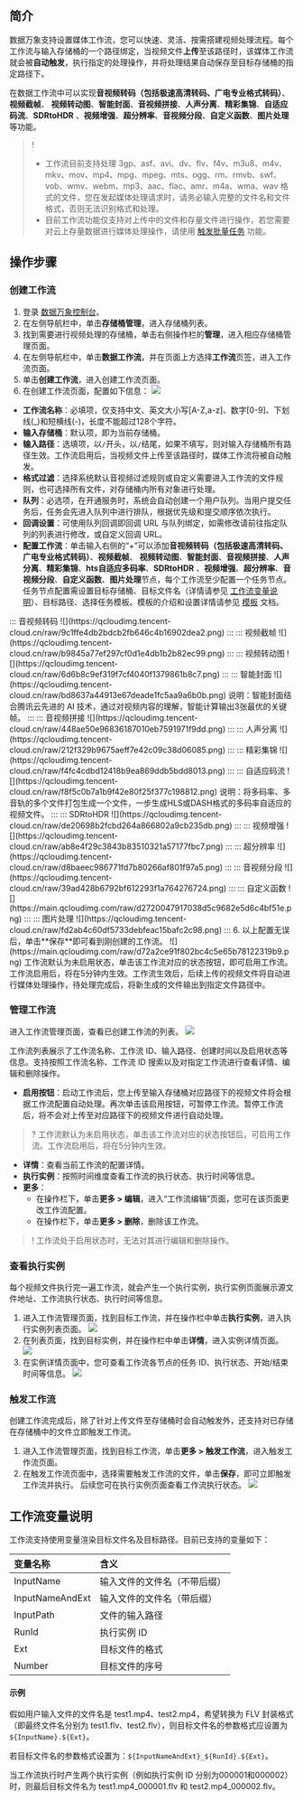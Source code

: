 ## 简介

数据万象支持设置媒体工作流，您可以快速、灵活、按需搭建视频处理流程。每个工作流与输入存储桶的一个路径绑定，当视频文件**上传**至该路径时，该媒体工作流就会被**自动触发**，执行指定的处理操作，并将处理结果自动保存至目标存储桶的指定路径下。

在数据工作流中可以实现**音视频转码（包括极速高清转码、广电专业格式转码）**、**视频截帧**、 **视频转动图**、**智能封面**、**音视频拼接**、**人声分离**、**精彩集锦**、**自适应码流**、**SDRtoHDR** 、**视频增强**、**超分辨率**、**音视频分段**、**自定义函数**、**图片处理**等功能。


>!
> - 工作流目前支持处理 3gp、asf、avi、dv、flv、f4v、m3u8、m4v、mkv、mov、mp4、mpg、mpeg、mts、ogg、rm、rmvb、swf、vob、wmv、webm、mp3、aac、flac、amr、m4a、wma、wav 格式的文件，您在发起媒体处理请求时，请务必输入完整的文件名和文件格式，否则无法识别格式和处理。
> - 目前工作流功能仅支持对上传中的文件和存量文件进行操作，若您需要对云上存量数据进行媒体处理操作，请使用 [触发批量任务](https://cloud.tencent.com/document/product/460/71295) 功能。
> 

## 操作步骤

### 创建工作流

1. 登录 [数据万象控制台](https://console.cloud.tencent.com/ci)。
2. 在左侧导航栏中，单击**存储桶管理**，进入存储桶列表。
3. 找到需要进行视频处理的存储桶，单击右侧操作栏的**管理**，进入相应存储桶管理页面。
4. 在左侧导航栏中，单击**数据工作流**，并在页面上方选择**工作流**页签，进入工作流页面。
5. 单击**创建工作流**，进入创建工作流页面。
6. 在创建工作流页面，配置如下信息：
![](https://main.qcloudimg.com/raw/e9300132e6116121a2257b221d4daedc.png)
  - **工作流名称**：必填项，仅支持中文、英文大小写[A-Z,a-z]、数字[0-9]、下划线(\_)和短横线(-)，长度不能超过128个字符。
  - **输入存储桶**：默认项，即为当前存储桶。
  - **输入路径**：选填项，以`/`开头，以`/`结尾，如果不填写，则对输入存储桶所有路径生效。工作流启用后，当视频文件上传至该路径时，媒体工作流将被自动触发。
  - **格式过滤**：选择系统默认音视频过滤规则或自定义需要进入工作流的文件规则，也可选择所有文件，对存储桶内所有对象进行处理。
  - **队列**：必选项，在开通服务时，系统会自动创建一个用户队列。当用户提交任务后，任务会先进入队列中进行排队，根据优先级和提交顺序依次执行。
  - **回调设置**：可使用队列回调即回调 URL 与队列绑定，如需修改请前往指定队列的列表进行修改，或自定义回调 URL。
  - **配置工作流**：单击输入右侧的“+”可以添加**音视频转码（包括极速高清转码、广电专业格式转码）**、**视频截帧**、 **视频转动图**、**智能封面**、**音视频拼接**、**人声分离**、**精彩集锦**、**hts自适应多码率**、**SDRtoHDR** 、**视频增强**、**超分辨率**、**音视频分段**、**自定义函数**、**图片处理**节点，每个工作流至少配置一个任务节点。任务节点配置需设置目标存储桶、目标文件名（详情请参见 [工作流变量说明](#1)）、目标路径、选择任务模板。模板的介绍和设置详情请参见 [模板](https://cloud.tencent.com/document/product/460/46490) 文档。
<dx-tabs>
::: 音视频转码
![](https://qcloudimg.tencent-cloud.cn/raw/9c1ffe4db2bdcb2fb646c4b16902dea2.png)
:::
::: 视频截帧
![](https://qcloudimg.tencent-cloud.cn/raw/b9845a77ef297cf0d1e4db1b2b82ec99.png)
:::
::: 视频转动图
![](https://qcloudimg.tencent-cloud.cn/raw/6d6b8c9ef319f7cf4040f1379861b8c7.png)
:::
::: 智能封面
![](https://qcloudimg.tencent-cloud.cn/raw/bd8637a44913e67deade1fc5aa9a6b0b.png)
说明：智能封面结合腾讯云先进的 AI 技术，通过对视频内容的理解，智能计算输出3张最优的关键帧。
:::
::: 音视频拼接
![](https://qcloudimg.tencent-cloud.cn/raw/448ae50e96836187010eb7591971f9dd.png)
:::
</dx-tabs>
<dx-tabs>
::: 人声分离
![](https://qcloudimg.tencent-cloud.cn/raw/212f329b9675aeff7e42c09c38d06085.png)
:::
::: 精彩集锦
![](https://qcloudimg.tencent-cloud.cn/raw/f4fc4cdbd12418b9ea869ddb5bdd8013.png)
:::
::: 自适应码流
![](https://qcloudimg.tencent-cloud.cn/raw/f8f5c0b7a1b9f42e80f25f377c198812.png)
说明：将多码率、多音轨的多个文件打包生成一个文件，一步生成HLS或DASH格式的多码率自适应的视频文件。
:::
::: SDRtoHDR
![](https://qcloudimg.tencent-cloud.cn/raw/de20698b2fcbd264a866802a9cb235db.png)
:::
::: 视频增强
![](https://qcloudimg.tencent-cloud.cn/raw/ab8e4f29c3843b83510321a57177fbc7.png)
:::
</dx-tabs>
<dx-tabs>
::: 超分辨率
![](https://qcloudimg.tencent-cloud.cn/raw/d8baeec986771fd7b80266af801f97a5.png)
:::
::: 音视频分段
![](https://qcloudimg.tencent-cloud.cn/raw/39ad428b6792bf612293f1a764276724.png)
:::
::: 自定义函数
![](https://main.qcloudimg.com/raw/d2720047917038d5c9682e5d6c4bf51e.png)
:::
::: 图片处理
![](https://qcloudimg.tencent-cloud.cn/raw/fd2ab4c60df5733debfeac15bafc2c98.png)
:::
</dx-tabs>
6. 以上配置无误后，单击**保存**即可看到刚创建的工作流。
![](https://main.qcloudimg.com/raw/d72a2ce91f802bc4c5e65b78122319b9.png)
工作流默认为未启用状态，单击该工作流对应的状态按钮，即可启用工作流。工作流启用后，将在5分钟内生效。工作流生效后，后续上传的视频文件将自动进行媒体处理操作，待处理完成后，将新生成的文件输出到指定文件路径中。


### 管理工作流

进入工作流管理页面，查看已创建工作流的列表。
![](https://main.qcloudimg.com/raw/d72a2ce91f802bc4c5e65b78122319b9.png)

工作流列表展示了工作流名称、工作流 ID、输入路径、创建时间以及启用状态等信息。支持按照工作流名称、工作流 ID 搜索以及对指定工作流进行查看详情、编辑和删除操作。
 - **启用按钮**：启动工作流后，您上传至输入存储桶对应路径下的视频文件将会根据工作流配置自动处理。再次单击该启用按钮，可暂停工作流。暂停工作流后，将不会对上传至对应路径下的视频文件进行自动处理。
>? 工作流默认为未启用状态，单击该工作流对应的状态按钮后，可启用工作流。工作流启用后，将在5分钟内生效。
>
 - **详情**：查看当前工作流的配置详情。
 - **执行实例**：按照时间维度查看工作流的执行状态、执行时间等信息。
 - **更多**：   
   - 在操作栏下，单击**更多 > 编辑**，进入“工作流编辑”页面，您可在该页面更改工作流配置。
   - 在操作栏下，单击**更多 > 删除**，删除该工作流。

>! 工作流处于启用状态时，无法对其进行编辑和删除操作。
>

### 查看执行实例

每个视频文件执行完一遍工作流，就会产生一个执行实例，执行实例页面展示源文件地址、工作流执行状态、执行时间等信息。

1. 进入工作流管理页面，找到目标工作流，并在操作栏中单击**执行实例**，进入执行实例列表页面。
![](https://main.qcloudimg.com/raw/d72a2ce91f802bc4c5e65b78122319b9.png)
2. 在列表页面，找到目标实例，并在操作栏中单击**详情**，进入实例详情页面。
![](https://main.qcloudimg.com/raw/9adfdda6e20fe90c1675a0192bbe4e95.png)
3. 在实例详情页面中，您可查看工作流各节点的任务 ID、执行状态、开始/结束时间等信息。
![](https://main.qcloudimg.com/raw/0c2f798838b18d708e00edb66d5c36cb.png)

### 触发工作流

创建工作流完成后，除了针对上传文件至存储桶时会自动触发外，还支持对已存储在存储桶中的文件立即触发工作流。

1. 进入工作流管理页面，找到目标工作流，单击**更多 > 触发工作流**，进入触发工作流页面。
2. 在触发工作流页面中，选择需要触发工作流的文件，单击**保存**，即可立即触发工作流并执行。
后续您可在执行实例页面查看工作流执行状态。
![](https://main.qcloudimg.com/raw/20501a10f7665c6b8969f1d824551159.png)


<span id="1"></span>
## 工作流变量说明


工作流支持使用变量渲染目标文件名及目标路径。目前已支持的变量如下：

| 变量名称        | 含义                         |
| :-------------- | :--------------------------- |
| InputName       | 输入文件的文件名（不带后缀） |
| InputNameAndExt | 输入文件的文件名（带后缀）   |
| InputPath       | 文件的输入路径               |
| RunId           | 执行实例 ID                  |
| Ext             | 目标文件的格式               |
| Number          | 目标文件的序号               |


#### 示例

假如用户输入文件的文件名是 test1.mp4、test2.mp4，希望转换为 FLV 封装格式（即最终文件名分别为 test1.flv、test2.flv），则目标文件名的参数格式应设置为`${InputName}.${Ext}`。

若目标文件名的参数格式设置为：`${InputNameAndExt}_${RunId}.${Ext}`。

当工作流执行时产生两个执行实例（例如执行实例 ID 分别为000001和000002）时，则最后目标文件名为 test1.mp4_000001.flv 和 test2.mp4_000002.flv。

